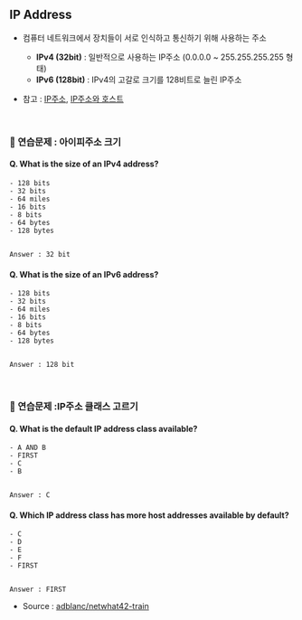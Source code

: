 ## IP Address
- 컴퓨터 네트워크에서 장치들이 서로 인식하고 통신하기 위해 사용하는 주소
    - **IPv4 (32bit)** : 일반적으로 사용하는 IP주소 (0.0.0.0 ~ 255.255.255.255 형태)
    - **IPv6 (128bit)** : IPv4의 고갈로 크기를 128비트로 늘린 IP주소
    
- 참고 : [IP주소](https://ko.wikipedia.org/wiki/IP_%EC%A3%BC%EC%86%8C), [IP주소와 호스트](https://opentutorials.org/course/3276/20296)
<br>

### :speech_balloon: 연습문제 : 아이피주소 크기
#### Q. What is the size of an IPv4 address?
    - 128 bits
    - 32 bits 
    - 64 miles
    - 16 bits
    - 8 bits
    - 64 bytes
    - 128 bytes
    
    
    Answer : 32 bit

#### Q. What is the size of an IPv6 address?
    - 128 bits
    - 32 bits 
    - 64 miles
    - 16 bits
    - 8 bits
    - 64 bytes
    - 128 bytes
    
    
    Answer : 128 bit
<br>

### :speech_balloon: 연습문제 :IP주소 클래스 고르기

#### Q. What is the default IP address class available?
    - A AND B
    - FIRST
    - C
    - B


    Answer : C

#### Q. Which IP address class has more host addresses available by default?
    - C
    - D
    - E
    - F
    - FIRST


    Answer : FIRST
    
- Source : [adblanc/netwhat42-train](github.com/adblanc/netwhat42)
